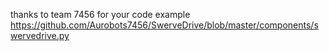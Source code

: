thanks to team 7456 for your code example
https://github.com/Aurobots7456/SwerveDrive/blob/master/components/swervedrive.py